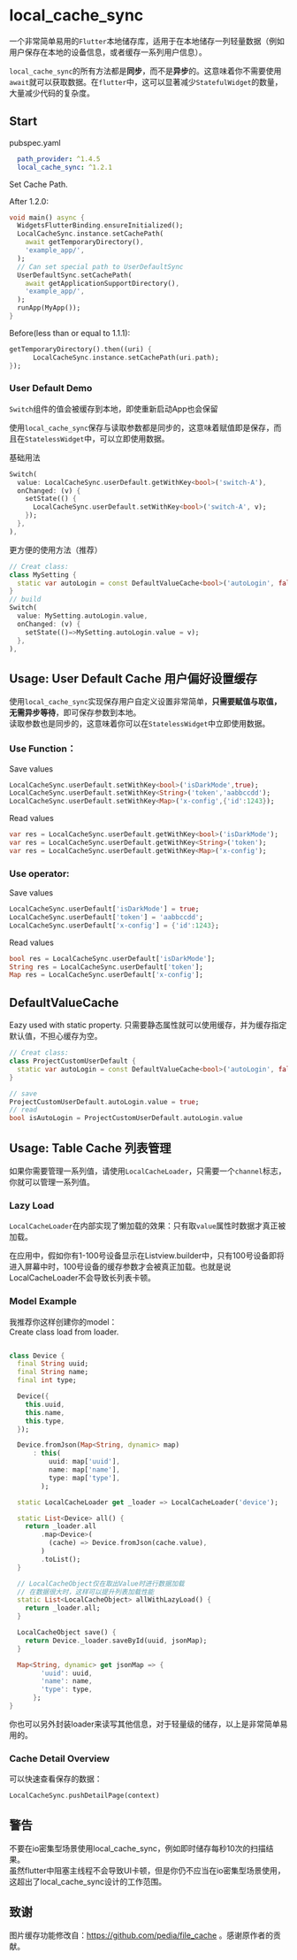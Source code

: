 # local_cache_sync

一个非常简单易用的`Flutter`本地储存库，适用于在本地储存一列轻量数据（例如用户保存在本地的设备信息，或者缓存一系列用户信息）。

`local_cache_sync`的所有方法都是**同步**，而不是**异步**的。这意味着你不需要使用`await`就可以获取数据。在`flutter`中，这可以显著减少`StatefulWidget`的数量，大量减少代码的复杂度。

## Start

pubspec.yaml
```yaml
  path_provider: ^1.4.5
  local_cache_sync: ^1.2.1
```

Set Cache Path.

After 1.2.0:

```dart
void main() async {
  WidgetsFlutterBinding.ensureInitialized();
  LocalCacheSync.instance.setCachePath(
    await getTemporaryDirectory(),
    'example_app/',
  );
  // Can set special path to UserDefaultSync
  UserDefaultSync.setCachePath(
    await getApplicationSupportDirectory(),
    'example_app/',
  );
  runApp(MyApp());
}
```

Before(less than or equal to 1.1.1):
```dart
getTemporaryDirectory().then((uri) {
      LocalCacheSync.instance.setCachePath(uri.path);
});
```

### User Default Demo

`Switch`组件的值会被缓存到本地，即使重新启动App也会保留

使用`local_cache_sync`保存与读取参数都是同步的，这意味着赋值即是保存，而且在`StatelessWidget`中，可以立即使用数据。

基础用法

```dart
Switch(
  value: LocalCacheSync.userDefault.getWithKey<bool>('switch-A'),
  onChanged: (v) {
    setState(() {
      LocalCacheSync.userDefault.setWithKey<bool>('switch-A', v);
    });
  },
),
```

更方便的使用方法（推荐）

```dart
// Creat class:
class MySetting {
  static var autoLogin = const DefaultValueCache<bool>('autoLogin', false);
}
// build
Switch(
  value: MySetting.autoLogin.value,
  onChanged: (v) {
    setState(()=>MySetting.autoLogin.value = v);
  },
),
```

## Usage: User Default Cache 用户偏好设置缓存

使用`local_cache_sync`实现保存用户自定义设置非常简单，**只需要赋值与取值，无需异步等待**，即可保存参数到本地。  
读取参数也是同步的，这意味着你可以在`StatelessWidget`中立即使用数据。

### Use Function：
Save values
```dart
LocalCacheSync.userDefault.setWithKey<bool>('isDarkMode',true);
LocalCacheSync.userDefault.setWithKey<String>('token','aabbccdd');
LocalCacheSync.userDefault.setWithKey<Map>('x-config',{'id':1243});
```
Read values
```dart
var res = LocalCacheSync.userDefault.getWithKey<bool>('isDarkMode');
var res = LocalCacheSync.userDefault.getWithKey<String>('token');
var res = LocalCacheSync.userDefault.getWithKey<Map>('x-config');
```
### Use operator:
Save values
```dart
LocalCacheSync.userDefault['isDarkMode'] = true;
LocalCacheSync.userDefault['token'] = 'aabbccdd';
LocalCacheSync.userDefault['x-config'] = {'id':1243};
```
Read values
```dart
bool res = LocalCacheSync.userDefault['isDarkMode'];
String res = LocalCacheSync.userDefault['token'];
Map res = LocalCacheSync.userDefault['x-config'];
```

## DefaultValueCache
Eazy used with static property.
只需要静态属性就可以使用缓存，并为缓存指定默认值，不担心缓存为空。

```dart
// Creat class:
class ProjectCustomUserDefault {
  static var autoLogin = const DefaultValueCache<bool>('autoLogin', false);
}

// save
ProjectCustomUserDefault.autoLogin.value = true;
// read
bool isAutoLogin = ProjectCustomUserDefault.autoLogin.value
```


## Usage: Table Cache 列表管理

如果你需要管理一系列值，请使用`LocalCacheLoader`，只需要一个`channel`标志，你就可以管理一系列值。    

### Lazy Load

`LocalCacheLoader`在内部实现了懒加载的效果：只有取`value`属性时数据才真正被加载。  

在应用中，假如你有1-100号设备显示在Listview.builder中，只有100号设备即将进入屏幕中时，100号设备的缓存参数才会被真正加载。也就是说LocalCacheLoader不会导致长列表卡顿。

### Model Example

我推荐你这样创建你的model：  
Create class load from loader.

```dart

class Device {
  final String uuid;
  final String name;
  final int type;

  Device({
    this.uuid,
    this.name,
    this.type,
  });

  Device.fromJson(Map<String, dynamic> map)
      : this(
          uuid: map['uuid'],
          name: map['name'],
          type: map['type'],
        );

  static LocalCacheLoader get _loader => LocalCacheLoader('device');

  static List<Device> all() {
    return _loader.all
        .map<Device>(
          (cache) => Device.fromJson(cache.value),
        )
        .toList();
  }

  // LocalCacheObject仅在取出Value时进行数据加载
  // 在数据很大时，这样可以提升列表加载性能
  static List<LocalCacheObject> allWithLazyLoad() {
    return _loader.all;
  }

  LocalCacheObject save() {
    return Device._loader.saveById(uuid, jsonMap);
  }

  Map<String, dynamic> get jsonMap => {
        'uuid': uuid,
        'name': name,
        'type': type,
      };
}
```

你也可以另外封装loader来读写其他信息，对于轻量级的储存，以上是非常简单易用的。


### Cache Detail Overview

可以快速查看保存的数据：
```dart
LocalCacheSync.pushDetailPage(context)
```

## 警告

不要在io密集型场景使用local_cache_sync，例如即时储存每秒10次的扫描结果。  
虽然flutter中阻塞主线程不会导致UI卡顿，但是你仍不应当在io密集型场景使用，这超出了local_cache_sync设计的工作范围。

## 致谢

图片缓存功能修改自：https://github.com/pedia/file_cache 。感谢原作者的贡献。
